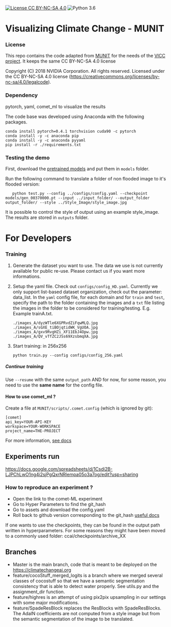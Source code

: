 [![License CC BY-NC-SA 4.0](https://img.shields.io/badge/license-CC4.0-blue.svg)](https://raw.githubusercontent.com/NVIDIA/FastPhotoStyle/master/LICENSE.md)
![Python 3.6](https://img.shields.io/badge/python-3.6-green.svg)

# Visualizing Climate Change - MUNIT

### License

This repo contains the code adapted from [MUNIT](https://github.com/NVlabs/MUNIT) for the needs of the [VICC project](https://github.com/cc-ai/kdb). 
It keeps the same CC BY-NC-SA 4.0 license

Copyright (C) 2018 NVIDIA Corporation.  All rights reserved.
Licensed under the CC BY-NC-SA 4.0 license (https://creativecommons.org/licenses/by-nc-sa/4.0/legalcode). 

### Dependency


pytorch, yaml, comet_ml to visualize the results


The code base was developed using Anaconda with the following packages.
```
conda install pytorch=0.4.1 torchvision cuda90 -c pytorch
conda install -y -c anaconda pip
conda install -y -c anaconda pyyaml
pip install -r ./requirements.txt
```

### Testing the demo

First, download the [pretrained models](https://drive.google.com/open?id=1cSxke52PcYV00mzKjai3JSIAXN82w2O6) and put them in `models` folder.

Run the following command to translate a folder of non flooded image to it's flooded version:
``` 
   python test.py --config ../configs/config.yaml --checkpoint models/gen_00370000.pt --input ../input_folder/ --output_folder output_folder/ --style ../Style_Image/style_image.jpg
```

It is possible to control the style of output using an example style_image. The results are stored in `outputs` folder.

# For Developers

### Training

1. Generate the dataset you want to use. The data we use is not currently available for public re-use. Please contact us if you want more informations.

2. Setup the yaml file. Check out `configs/config_HD.yaml`. Currently we only support list-based dataset organization, check out the parameter: data_list. In the `yaml` config file, for each domain and for `train` and `test`, specify the path to the folder containing the images and a `txt` file listing the images in the folder to be considered for training/testing. E.g.  
    Example trainA.txt.

    ```
    ./images_A/dyzWTle6XGPRvdZiFqwMLQ.jpg
    ./images_A/sGXE_tiBOjqtidWK_VgUOA.jpg
    ./images_A/gxv9RvgHZi_XF11EbJ4Opw.jpg
    ./images_A/QV_vTfZC2JSs69XzsbmqXA.jpg
    ```

3. Start training: in 256x256

    ```
    python train.py --config configs/config_256.yaml
    ```

##### Continue training

Use `--resume` with the same `output_path` AND for now, for some reason, you need to use the **same name** for the config file.

#### How to use comet_ml ?

Create a file at `MUNIT/scripts/.comet.config` (which is ignored by git):

```
[comet]
api_key=YOUR-API-KEY
workspace=YOUR-WORKSPACE
project_name=THE-PROJECT
```

For more information, [see docs](https://www.comet.ml/docs/python-sdk/advanced/#comet-configuration-variables)

## Experiments run

https://docs.google.com/spreadsheets/d/1Csdi2B-LJPChLwO1ng4i2sjPgQxrNRlempa05o3a7og/edit?usp=sharing

### How to reproduce an experiment ?
- Open the link to the comet-ML experiment
- Go to Hyper Parameters to find the git_hash
- Go to assets and download the config.yaml
- Roll back to github version corresponding to the git_hash [useful docs](https://githowto.com/getting_old_versions)

If one wants to use the checkpoints, they can be found in the output path written in hyperparameters. For some reasons they might have been moved to a commonly used folder: ccai/checkpoints/archive_XX 

## Branches

- Master is the main branch, code that is meant to be deployed on the https://climatechangeai.org
- feature/cocoStuff_merged_logits is a branch where we merged several classes of cocostuff so that we have a semantic segmentation consistency that is able to detect water properly. See utils.py and the assignment_dir function. 
- feature/highres is an attempt of using pix2pix upsampling in our settings with some major modifications.
- feature/SpadeResBlock replaces the ResBlocks with SpadeResBlocks. The AdaIN coefficients are not computed from a style image but from the semantic segmentation of the image to be translated. 
